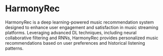 # HarmonyRec
HarmonyRec is a deep learning-powered music recommendation system designed to enhance user engagement and satisfaction in music streaming platforms. Leveraging advanced DL techniques, including neural collaborative filtering and RNNs, HarmonyRec provides personalized music recommendations based on user preferences and historical listening patterns.
